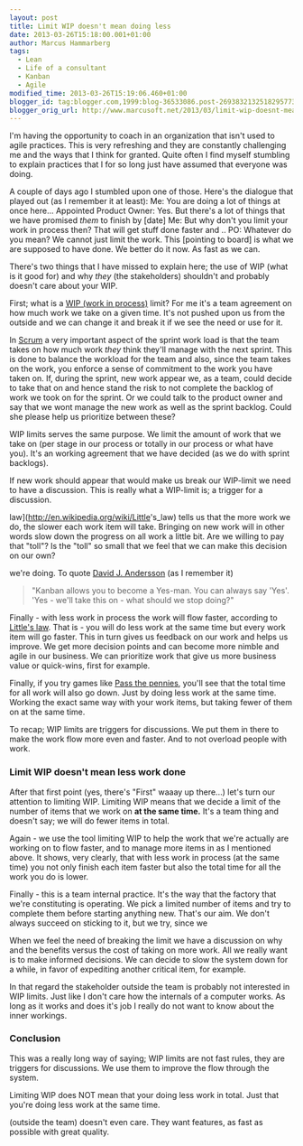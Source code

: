 ```yaml
---
layout: post
title: Limit WIP doesn't mean doing less
date: 2013-03-26T15:18:00.001+01:00
author: Marcus Hammarberg
tags:
  - Lean
  - Life of a consultant
  - Kanban
  - Agile
modified_time: 2013-03-26T15:19:06.460+01:00
blogger_id: tag:blogger.com,1999:blog-36533086.post-2693832132518295773
blogger_orig_url: http://www.marcusoft.net/2013/03/limit-wip-doesnt-mean-doing-less-stuff.html
---
```



<div dir="ltr" style="text-align: left;" trbidi="on">

I'm having the opportunity to coach in an organization that isn't used
to agile practices. This is very refreshing and they are constantly
challenging me and the ways that I think for granted. Quite often I find
myself stumbling to explain practices that I for so long just have
assumed that everyone was doing.

A couple of days ago I stumbled upon one of those. Here's
the dialogue that played out (as I remember it at least):
Me: You are doing a lot of things at once here...
Appointed Product Owner: Yes. But there's a lot of things that we have
promised *them* to finish by \[date\]
Me: But why don't you limit your work in process then? That will get
stuff done faster and ..
PO: Whatever do you mean? We cannot just limit the work. This \[pointing
to board\] is what we are supposed to have done. We better do it now. As
fast as we can.

There's two things that I have missed to explain here; the use of WIP
(what is it good for) and why *they* (the stakeholders) shouldn't and
probably doesn't care about your WIP.

First; what is a [WIP (work in
process)](http://en.wikipedia.org/wiki/Work_in_process) limit? For me
it's a team agreement on how much work we take on a given time. It's not
pushed upon us from the outside and we can change it and break it if we
see the need or use for it.

In [Scrum](http://en.wikipedia.org/wiki/Scrum_(development)) a very
important aspect of the sprint work load is that the team takes on how
much work *they* think they'll manage with the next sprint. This is done
to balance the workload for the team and also, since the team takes on
the work, you enforce a sense of commitment to the work you have taken
on. If, during the sprint, new work appear we, as a team, could decide
to take that on and hence stand the risk to not complete the backlog of
work we took on for the sprint. Or we could talk to the product owner
and say that we wont manage the new work as well as the sprint backlog.
Could she please help us prioritize between these?

WIP limits serves the same purpose. We limit the amount of work that we
take on (per stage in our process or totally in our process or what have
you). It's an working agreement that we have decided (as we do with
sprint backlogs).

<div style="text-align: left;">

If new work should appear that would make us break our WIP-limit we need
to have a discussion. This is really what a WIP-limit is; a trigger for
a discussion.

</div>

law](<http://en.wikipedia.org/wiki/Little>'s_law) tells us that the more
work we do, the slower each work item will take. Bringing on new work
will in other words slow down the progress on all work a little bit. Are
we willing to pay that "toll"? Is the "toll" so small that we feel that
we can make this decision on our own?

</div>

<div style="text-align: left;">

we're doing. To quote [David J.
Andersson](http://www.agilemanagement.net/) (as I remember it)

</div>

> "Kanban allows you to become a Yes-man. You can always say 'Yes'.
> 'Yes - we'll take this on - what should we stop doing?"

Finally - with less work in process the work will flow faster, according
to [Little's law](http://en.wikipedia.org/wiki/Little's_law). That is -
you will do less work at the same time but every work item will go
faster. This in turn gives us feedback on our work and helps us improve.
We get more decision points and can become more nimble and agile in our
business. We can prioritize work that give us more business value or
quick-wins, first for example.

Finally, if you try games like [Pass the
pennies](http://blog.crisp.se/2008/09/08/mattiasskarin/1220882915232),
you'll see that the total time for all work will also go down. Just by
doing less work at the same time. Working the exact same way with your
work items, but taking fewer of them on at the same time.

To recap; WIP limits are triggers for discussions. We put them in there
to make the work flow more even and faster. And to not overload people
with work.

### Limit WIP doesn't mean less work done

<div>

After that first point (yes, there's "First" waaay up there...) let's
turn our attention to limiting WIP. Limiting WIP means that we decide a
limit of the number of items that we work on **at the same time.** It's
a team thing and doesn't say; we will do fewer items in total.

</div>

<div>

Again - we use the tool limiting WIP to help the work that we're
actually are working on to flow faster, and to manage more items in
as I mentioned above. It shows, very clearly, that with less work in
process (at the same time) you not only finish each item faster but also
the total time for all the work you do is lower.

</div>

<div>

Finally - this is a team internal practice. It's the way that the
factory that we're constituting is operating. We pick a limited number
of items and try to complete them before starting anything new. That's
our aim. We don't always succeed on sticking to it, but we try, since we
</div>

<div>

When we feel the need of breaking the limit we have a discussion on why
and the benefits versus the cost of taking on more work. All we really
want is to make informed decisions. We can decide to slow the system
down for a while, in favor of expediting another critical item, for
example.

<div>

In that regard the stakeholder outside the team is probably not
interested in WIP limits. Just like I don't care how the internals of a
computer works. As long as it works and does it's job I really do not
want to know about the inner workings.

</div>

### Conclusion

This was a really long way of saying; WIP limits are not fast rules,
they are triggers for discussions. We use them to improve the flow
through the system.

</div>

<div>

Limiting WIP does NOT mean that your doing less work in total. Just that
you're doing less work at the same time.

</div>

<div>
(outside the team) doesn't even care. They want features, as fast as
possible with great quality.  

</div>

</div>
